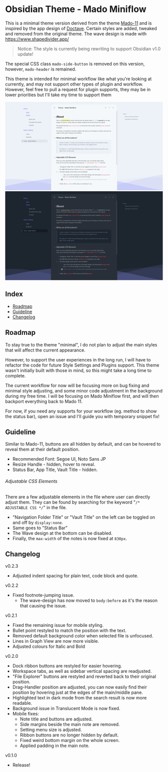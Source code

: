 # Obsidian Theme - Mado Miniflow
This is a minimal theme version derived from the theme [Mado-11](https://github.com/hydescarf/Obsidian-Theme-Mado-11) and is inspired by the app design of [Doctave](https://www.doctave.com/). Certain styles are added, tweaked and removed from the original theme.
The wave design is made with https://www.shapedivider.app/


> Notice: The style is currently being rewriting to support Obsidian v1.0 update!  


The special CSS class `mado-side-button` is removed on this version, however, `mado-header` is remained.

This theme is intended for minimal workflow like what you're looking at currently, and may not support other types of plugin and workflow. However, feel free to pull a request for plugin supports, they may be in lower priorities but I'll take my time to support them

![](cover-light.png)
![](cover-dark.png)

## Index

- [Roadmap](#roadmap)
- [Guideline](#guideline)
- [Changelog](#changelog)


## Roadmap
To stay true to the theme "minimal", I do not plan to adjust the main styles that will affect the current appearance.

However, to support the user experiences in the long run, I will have to refactor the code for future Style Settings and Plugins support.
This theme wasn't initially built with those in mind, so this might take a long time to complete.

The current workflow for now will be focusing more on bug fixing and minimal style adjusting, and some minor code adjustment in the background during my free time.
I will be focusing on Mado Miniflow first, and will then backport everything back to Mado 11.

For now, if you need any supports for your workflow (eg. method to show the status bar), open an issue and I'll guide you with temporary snippet fix!


## Guideline
Similar to Mado-11, buttons are all hidden by default, and can be hovered to reveal them at their default position.
- Recommended Font: Segoe UI, Noto Sans JP
- Resize Handle - hidden, hover to reveal.
- Status Bar, App Title, Vault Title - hidden.


###### Adjustable CSS Elements
There are a few adjustable elements in the file where user can directly adjust them.
They can be found by searching for the keyword "`/* ADJUSTABLE CSS */`" in the file.
- "Navigation Folder Title" or "Vault Title" on the left can be toggled on and off by `display:none`.
- Same goes to "Status Bar"
- The Wave design at the bottom can be disabled.
- Finally, the `max-width` of the notes is now fixed at `830px`.


## Changelog  
v0.2.3
- Adjusted indent spacing for plain text, code block and quote.

v0.2.2
- Fixed footnote-jumping issue.
   - The wave-design has now moved to `body:before` as it's the reason that causing the issue.

v0.2.1
- Fixed the remaining issue for mobile styling.
- Bullet point restyled to match the position with the text.
- Removed default background color when selected file is unfocused.
- Lines in Graph View are now more visible.
- Adjusted colours for Italic and Bold

v0.2.0
- Dock ribbon buttons are restyled for easier hovering.
- Workspace tabs, as well as sidebar vertical spacing are readjusted.
- "File Explorer" buttons are restyled and reverted back to their original position.
- Drag-Handler position are adjusted, you can now easily find their position by hovering just at the edges of the main/middle pane.
- Highlighted text in dark mode from the search result is now more readable.
- Background issue in Translucent Mode is now fixed.
- Mobile fixes:
   - Note title and buttons are adjusted.
   - Side margins beside the main note are removed.
   - Setting menu size is adjusted.
   - Ribbon buttons are no longer hidden by default.
   - Fixed weird bottom margin on the whole screen.
   - Applied padding in the main note.

v0.1.0
- Release!